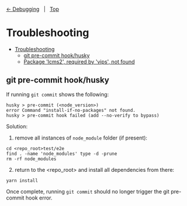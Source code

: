 [← Debugging](./debugging.md) &nbsp; | &nbsp; [Top](./../README.md)

# Troubleshooting

<!-- TOC -->

- [Troubleshooting](#troubleshooting)
  - [git pre-commit hook/husky](#git-pre-commit-hookhusky)
  - [Package 'lcms2', required by 'vips', not found](#package-lcms2-required-by-vips-not-found)

<!-- /TOC -->

## git pre-commit hook/husky

If running `git commit` shows the following:

```
husky > pre-commit (<node_version>)
error Command "install-if-no-packages" not found.
husky > pre-commit hook failed (add --no-verify to bypass)
```

Solution:

1. remove all instances of `node_module` folder (if present):

```
cd <repo_root>test/e2e
find . -name 'node_modules' type -d -prune
rm -rf node_modules
```

2. return to the <repo_root> and install all dependencies from there:

```
yarn install
```

Once complete, running `git commit` should no longer trigger the git pre-commit hook error.
